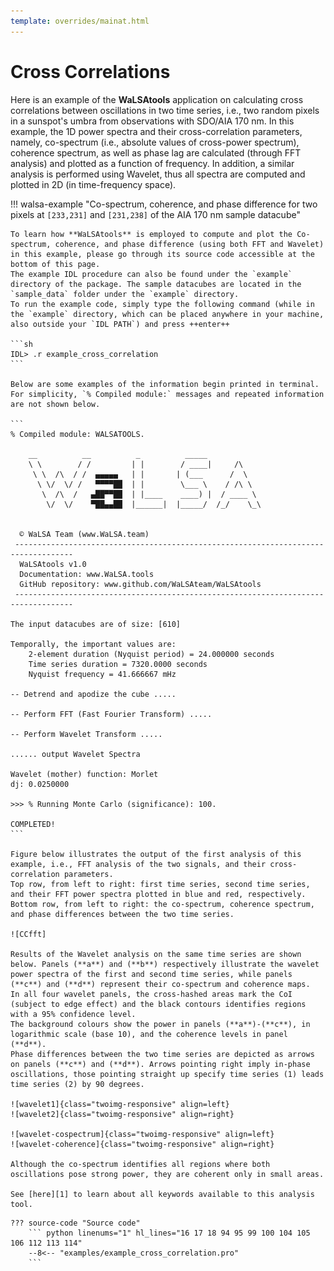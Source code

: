 ```yaml
---
template: overrides/mainat.html
---
```


# Cross Correlations

Here is an example of the **WaLSAtools** application on calculating cross correlations between oscillations in two time series, i.e., two random pixels in a sunspot's umbra from observations with SDO/AIA 170 nm. In this example, the 1D power spectra and their cross-correlation parameters, namely, co-spectrum (i.e., absolute values of cross-power spectrum), coherence spectrum, as well as phase lag are calculated (through FFT analysis) and plotted as a function of frequency. In addition, a similar analysis is performed using Wavelet, thus all spectra are computed and plotted in 2D (in time-frequency space).

  [1]: introduction.md 

!!! walsa-example "Co-spectrum, coherence, and phase difference for two pixels at `[233,231]` and `[231,238]` of the AIA 170 nm sample datacube" 

	To learn how **WaLSAtools** is employed to compute and plot the Co-spectrum, coherence, and phase difference (using both FFT and Wavelet) in this example, please go through its source code accessible at the bottom of this page. 
	The example IDL procedure can also be found under the `example` directory of the package. The sample datacubes are located in the `sample_data` folder under the `example` directory. 
	To run the example code, simply type the following command (while in the `example` directory, which can be placed anywhere in your machine, also outside your `IDL PATH`) and press ++enter++ 

	```sh
	IDL> .r example_cross_correlation
	```
	 
	Below are some examples of the information begin printed in terminal. For simplicity, `% Compiled module:` messages and repeated information are not shown below.

	```
	% Compiled module: WALSATOOLS.

	    __          __          _          _____
	    \ \        / /         | |        / ____|     /\
	     \ \  /\  / /  ▄▄▄▄▄   | |       | (___      /  \
	      \ \/  \/ /   ▀▀▀▀██  | |        \___ \    / /\ \
	       \  /\  /   ▄██▀▀██  | |____    ____) |  / ____ \
	        \/  \/    ▀██▄▄██  |______|  |_____/  /_/    \_\


	  © WaLSA Team (www.WaLSA.team)
	 -----------------------------------------------------------------------------------
	  WaLSAtools v1.0
	  Documentation: www.WaLSA.tools
	  GitHub repository: www.github.com/WaLSAteam/WaLSAtools
	 -----------------------------------------------------------------------------------
	 
	The input datacubes are of size: [610]
	
	Temporally, the important values are:
	    2-element duration (Nyquist period) = 24.000000 seconds
	    Time series duration = 7320.0000 seconds
	    Nyquist frequency = 41.666667 mHz
		
	-- Detrend and apodize the cube .....
	
	-- Perform FFT (Fast Fourier Transform) .....
	
	-- Perform Wavelet Transform .....	 
	
    ...... output Wavelet Spectra

    Wavelet (mother) function: Morlet
    dj: 0.0250000
	 
	>>> % Running Monte Carlo (significance): 100.

	COMPLETED! 
	```
	
	Figure below illustrates the output of the first analysis of this example, i.e., FFT analysis of the two signals, and their cross-correlation parameters. 
	Top row, from left to right: first time series, second time series, and their FFT power spectra plotted in blue and red, respectively.
	Bottom row, from left to right: the co-spectrum, coherence spectrum, and phase differences between the two time series.
	
    ![CCfft]
	
	Results of the Wavelet analysis on the same time series are shown below. Panels (**a**) and (**b**) respectively illustrate the wavelet power spectra of the first and second time series, while panels (**c**) and (**d**) represent their co-spectrum and coherence maps.
	In all four wavelet panels, the cross-hashed areas mark the CoI (subject to edge effect) and the black contours identifies regions with a 95% confidence level. 
	The background colours show the power in panels (**a**)-(**c**), in logarithmic scale (base 10), and the coherence levels in panel (**d**). 
	Phase differences between the two time series are depicted as arrows on panels (**c**) and (**d**). Arrows pointing right imply in-phase oscillations, those pointing straight up specify time series (1) leads time series (2) by 90 degrees.
	
	![wavelet1]{class="twoimg-responsive" align=left}
	![wavelet2]{class="twoimg-responsive" align=right}
	
	![wavelet-cospectrum]{class="twoimg-responsive" align=left}
	![wavelet-coherence]{class="twoimg-responsive" align=right}
	
	Although the co-spectrum identifies all regions where both oscillations pose strong power, they are coherent only in small areas. 
	
	See [here][1] to learn about all keywords available to this analysis tool.
  
  [CCfft]: assets/screenshots/example_cross-correlations_FFT.jpg
  [wavelet1]: assets/screenshots/example_wavelet_data1.jpg
  [wavelet2]: assets/screenshots/example_wavelet_data2.jpg
  [wavelet-cospectrum]: assets/screenshots/example_wavelet_cospectrum.jpg
  [wavelet-coherence]: assets/screenshots/example_wavelet_coherence.jpg
  [1]: WaLSAtools.md
  
	??? source-code "Source code"
	    ``` python linenums="1" hl_lines="16 17 18 94 95 99 100 104 105 106 112 113 114"
	    --8<-- "examples/example_cross_correlation.pro"
	    ```

<br>